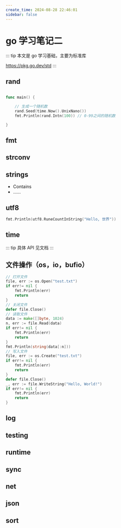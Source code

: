 ```yaml
---
create_time: 2024-08-28 22:46:01
sidebar: false
---
```


# go 学习笔记二

::: tip
本文是 go 学习基础，主要为标准库

https://pkg.go.dev/std
:::

## rand

```go

func main() {

	// 生成一个随机数
	rand.Seed(time.Now().UnixNano())
	fmt.Println(rand.Intn(100)) // 0-99之间的随机数

}

```

## fmt

## strconv

## strings

- Contains
- ......

## utf8

```go
fmt.Println(utf8.RuneCountInString("Hello, 世界"))

```

## time

::: tip
具体 API 见文档
:::

## 文件操作（os，io，bufio）

```go
// 打开文件
file, err := os.Open("test.txt")
if err!= nil {
    fmt.Println(err)
    return
}
// 关闭文件
defer file.Close()
// 读取文件
data := make([]byte, 1024)
n, err := file.Read(data)
if err!= nil {
    fmt.Println(err)
    return
}
fmt.Println(string(data[:n]))
// 写入文件
file, err := os.Create("test.txt")
if err!= nil {
    fmt.Println(err)
    return
}
defer file.Close()
_, err := file.WriteString("Hello, World!")
if err!= nil {
    fmt.Println(err)
    return
}

```

## log

## testing

## runtime

## sync

## net

## json

## sort
